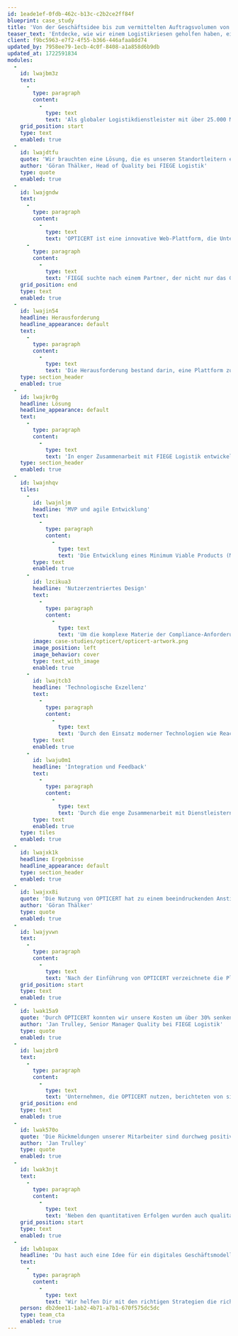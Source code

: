 ```yaml
---
id: 1eade1ef-0fdb-462c-b13c-c2b2ce2ff84f
blueprint: case_study
title: 'Von der Geschäftsidee bis zum vermittelten Auftragsvolumen von über 2 Mio. Euro'
teaser_text: 'Entdecke, wie wir einem Logistikriesen geholfen haben, ein tragfähiges digitales Geschäftsmodell zu erarbeiten und erfolgreich umzusetzen.'
client: f9bc5963-e7f2-4f55-b366-446afaa8dd74
updated_by: 7958ee79-1ecb-4c0f-8408-a1a858d6b9db
updated_at: 1722591834
modules:
  -
    id: lwajbm3z
    text:
      -
        type: paragraph
        content:
          -
            type: text
            text: 'Als globaler Logistikdienstleister mit über 25.000 Mitarbeitern und 135 Standorten weltweit, steht FIEGE Logistik täglich vor der Herausforderung, gesetzliche Anforderungen in den Bereichen Arbeitssicherheit, Arbeitsmedizin und Brandschutz effizient und zuverlässig zu erfüllen. Die bisherige Praxis, eigenständig und ohne zentrale Unterstützung Dienstleister zu suchen und zu vergleichen, war zeitaufwendig und ineffizient.'
    grid_position: start
    type: text
    enabled: true
  -
    id: lwajdtfu
    quote: 'Wir brauchten eine Lösung, die es unseren Standortleitern ermöglicht, ohne umständliche Suchprozesse die besten Dienstleister für unsere spezifischen Bedürfnisse schnell und einfach zu finden und zu beauftragen. Da andere Unternehmen vor den gleichen Herausforderungen standen, wurde OPTICERT geschaffen, um genau diese Lücke zu schließen.'
    author: 'Göran Thälker, Head of Quality bei FIEGE Logistik'
    type: quote
    enabled: true
  -
    id: lwajgndw
    text:
      -
        type: paragraph
        content:
          -
            type: text
            text: 'OPTICERT ist eine innovative Web-Plattform, die Unternehmen ermöglicht, Angebote von Dienstleistern einfach zu vergleichen und zu beauftragen und ihnen dabei hilft, ihre gesetzlichen Anforderungen zu erfüllen.'
      -
        type: paragraph
        content:
          -
            type: text
            text: 'FIEGE suchte nach einem Partner, der nicht nur das Geschäftsmodell entwickeln, sondern auch eine Plattform von Grund auf neu implementieren konnte.'
    grid_position: end
    type: text
    enabled: true
  -
    id: lwajin54
    headline: Herausforderung
    headline_appearance: default
    text:
      -
        type: paragraph
        content:
          -
            type: text
            text: 'Die Herausforderung bestand darin, eine Plattform zu schaffen, die es ermöglicht, Dienstleistungen im Bereich der Compliance einfach zu vermitteln und gesetzliche Anforderungen transparent zu machen. Das Konzept von OPTICERT war innovativ, aber bis dato unerprobt und die Akzeptanz bei Dienstleistern und Unternehmen zunächst unsicher.'
    type: section_header
    enabled: true
  -
    id: lwajkr0g
    headline: Lösung
    headline_appearance: default
    text:
      -
        type: paragraph
        content:
          -
            type: text
            text: 'In enger Zusammenarbeit mit FIEGE Logistik entwickelte 21st digital eine benutzerfreundliche Online-Plattform, die speziell darauf ausgerichtet ist, Unternehmen bei der Erfüllung ihrer Compliance-Anforderungen zu unterstützen und passende Dienstleister effizient zu vermitteln.'
    type: section_header
    enabled: true
  -
    id: lwajnhqv
    tiles:
      -
        id: lwajnljm
        headline: 'MVP und agile Entwicklung'
        text:
          -
            type: paragraph
            content:
              -
                type: text
                text: 'Die Entwicklung eines Minimum Viable Products (MVP) stand im Zentrum des Lösungsansatzes. Ziel war es, schnell eine Basisversion auf den Markt zu bringen, um das Konzept zu testen und Nutzerfeedback zu integrieren. Die agile Entwicklungspraxis Scrum half dem Team, flexibel auf Feedback zu reagieren und das Produkt kontinuierlich zu verbessern.'
        type: text
        enabled: true
      -
        id: lzcikua3
        headline: 'Nutzerzentriertes Design'
        text:
          -
            type: paragraph
            content:
              -
                type: text
                text: 'Um die komplexe Materie der Compliance-Anforderungen zugänglich zu machen, wurde ein stark benutzerzentriertes Design gewählt. Illustrationen und klare User Interfaces sorgten für eine intuitive Bedienung und halfen, die sonst trockene Materie verständlich darzustellen.'
        image: case-studies/opticert/opticert-artwork.png
        image_position: left
        image_behavior: cover
        type: text_with_image
        enabled: true
      -
        id: lwajtcb3
        headline: 'Technologische Exzellenz'
        text:
          -
            type: paragraph
            content:
              -
                type: text
                text: 'Durch den Einsatz moderner Technologien wie React und PostgreSQL und die Verwendung von Heroku als Hosting-Plattform konnte eine sichere, leistungsfähige und skalierbare Lösung realisiert werden.'
        type: text
        enabled: true
      -
        id: lwaju0m1
        headline: 'Integration und Feedback'
        text:
          -
            type: paragraph
            content:
              -
                type: text
                text: 'Durch die enge Zusammenarbeit mit Dienstleistern und Nutzern wurde die Plattform kontinuierlich verbessert und an die Bedürfnisse der Zielgruppe angepasst.'
        type: text
        enabled: true
    type: tiles
    enabled: true
  -
    id: lwajxk1k
    headline: Ergebnisse
    headline_appearance: default
    type: section_header
    enabled: true
  -
    id: lwajxx8i
    quote: 'Die Nutzung von OPTICERT hat zu einem beeindruckenden Anstieg bei den registrierten Dienstleistungen geführt, was unser Vertrauen in die Plattform bestätigt'
    author: 'Göran Thälker'
    type: quote
    enabled: true
  -
    id: lwajyvwn
    text:
      -
        type: paragraph
        content:
          -
            type: text
            text: 'Nach der Einführung von OPTICERT verzeichnete die Plattform signifikante Erfolge in Bezug auf Nutzerzahlen, Anzahl der Dienstleister und das vermittelte Auftragsvolumen. Die registrierten Unternehmer und Dienstleister auf der Plattform stiegen stetig an, was auf die hohe Akzeptanz und den wahrgenommenen Wert von OPTICERT im Markt hinweist. Eines der bemerkenswerten Ergebnisse war das vermittelte Auftragsvolumen, das ein deutliches Zeichen für das Vertrauen in die Plattform und ihre Fähigkeit, effektive Verbindungen zwischen Unternehmen und Dienstleistern herzustellen, darstellt.'
    grid_position: start
    type: text
    enabled: true
  -
    id: lwak15a9
    quote: 'Durch OPTICERT konnten wir unsere Kosten um über 30% senken und unsere Prozesse wesentlich effizienter gestalten.'
    author: 'Jan Trulley, Senior Manager Quality bei FIEGE Logistik'
    type: quote
    enabled: true
  -
    id: lwajzbr0
    text:
      -
        type: paragraph
        content:
          -
            type: text
            text: 'Unternehmen, die OPTICERT nutzen, berichteten von signifikanten Einsparungen bei der Erfüllung ihrer Compliance-Anforderungen. Die Möglichkeit, Angebote von Dienstleistern direkt auf der Plattform zu vergleichen, führte zu wettbewerbsfähigeren Preisen und kosteneffizienteren Lösungen. Darüber hinaus führte die effiziente Verwaltung und Abdeckung von Compliance-Anforderungen durch die Plattform zu einer erheblichen Zeitersparnis für die Unternehmen.'
    grid_position: end
    type: text
    enabled: true
  -
    id: lwak570o
    quote: 'Die Rückmeldungen unserer Mitarbeiter sind durchweg positiv. Sie finden die Plattform nicht nur einfach zu bedienen, sondern auch äußerst hilfreich, um unsere gesetzlichen Anforderungen effizient zu managen.'
    author: 'Jan Trulley'
    type: quote
    enabled: true
  -
    id: lwak3njt
    text:
      -
        type: paragraph
        content:
          -
            type: text
            text: 'Neben den quantitativen Erfolgen wurden auch qualitative Verbesserungen festgestellt. Die Benutzerfreundlichkeit von OPTICERT und die intuitive Gestaltung des Unternehmenschecks und der Dienstleistungswizards trugen zu einer positiven Nutzererfahrung bei. Die Plattform erleichterte nicht nur die Einhaltung gesetzlicher Anforderungen, sondern stärkte auch das Compliance-Bewusstsein innerhalb der Unternehmen. Die Einbindung von Illustrationen und benutzerzentriertem Design machte die ansonsten komplexe Materie der Compliance-Anforderungen zugänglich und verständlich.'
    grid_position: start
    type: text
    enabled: true
  -
    id: lwb1upax
    headline: 'Du hast auch eine Idee für ein digitales Geschäftsmodell?'
    text:
      -
        type: paragraph
        content:
          -
            type: text
            text: 'Wir helfen Dir mit den richtigen Strategien die richtigen Entscheidungen zu treffen.'
    person: db2dee11-1ab2-4b71-a7b1-670f575dc5dc
    type: team_cta
    enabled: true
---
```


